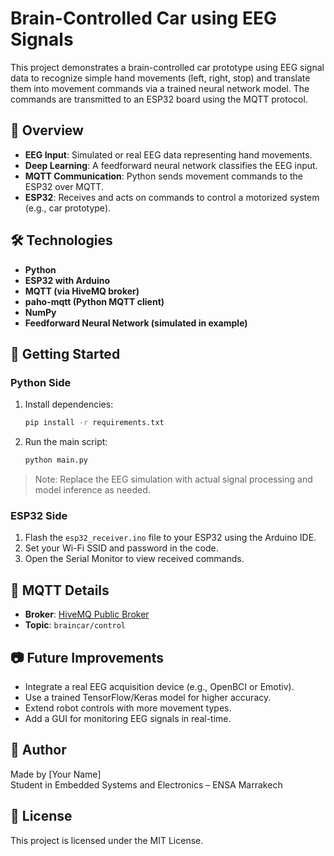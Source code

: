 # Brain-Controlled Car using EEG Signals

This project demonstrates a brain-controlled car prototype using EEG signal data to recognize simple hand movements (left, right, stop) and translate them into movement commands via a trained neural network model. The commands are transmitted to an ESP32 board using the MQTT protocol.

## 🧠 Overview

- **EEG Input**: Simulated or real EEG data representing hand movements.
- **Deep Learning**: A feedforward neural network classifies the EEG input.
- **MQTT Communication**: Python sends movement commands to the ESP32 over MQTT.
- **ESP32**: Receives and acts on commands to control a motorized system (e.g., car prototype).

## 🛠️ Technologies

- **Python**
- **ESP32 with Arduino**
- **MQTT (via HiveMQ broker)**
- **paho-mqtt (Python MQTT client)**
- **NumPy**
- **Feedforward Neural Network (simulated in example)**

## 🚀 Getting Started

### Python Side

1. Install dependencies:
    ```bash
    pip install -r requirements.txt
    ```

2. Run the main script:
    ```bash
    python main.py
    ```

> Note: Replace the EEG simulation with actual signal processing and model inference as needed.

### ESP32 Side

1. Flash the `esp32_receiver.ino` file to your ESP32 using the Arduino IDE.
2. Set your Wi-Fi SSID and password in the code.
3. Open the Serial Monitor to view received commands.

## 🔌 MQTT Details

- **Broker**: [HiveMQ Public Broker](https://www.hivemq.com/public-mqtt-broker/)
- **Topic**: `braincar/control`

## 📷 Future Improvements

- Integrate a real EEG acquisition device (e.g., OpenBCI or Emotiv).
- Use a trained TensorFlow/Keras model for higher accuracy.
- Extend robot controls with more movement types.
- Add a GUI for monitoring EEG signals in real-time.

## 👤 Author

Made by [Your Name]  
Student in Embedded Systems and Electronics – ENSA Marrakech

## 📜 License

This project is licensed under the MIT License.
